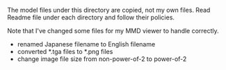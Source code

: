 The model files under this directory are copied, not my own files.
Read Readme file under each directory and follow their policies.

Note that I've changed some files for my MMD viewer to handle correctly.
- renamed Japanese filename to English filename
- converted *.tga files to *.png files
- change image file size from non-power-of-2 to power-of-2
